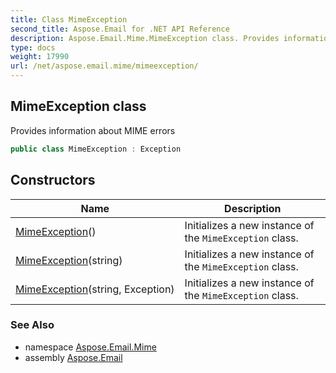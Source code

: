 ```yaml
---
title: Class MimeException
second_title: Aspose.Email for .NET API Reference
description: Aspose.Email.Mime.MimeException class. Provides information about MIME errors
type: docs
weight: 17990
url: /net/aspose.email.mime/mimeexception/
---
```

## MimeException class

Provides information about MIME errors

```csharp
public class MimeException : Exception
```

## Constructors

| Name | Description |
| --- | --- |
| [MimeException](mimeexception/#constructor)() | Initializes a new instance of the `MimeException` class. |
| [MimeException](mimeexception/#constructor_1)(string) | Initializes a new instance of the `MimeException` class. |
| [MimeException](mimeexception/#constructor_2)(string, Exception) | Initializes a new instance of the `MimeException` class. |

### See Also

* namespace [Aspose.Email.Mime](../../aspose.email.mime/)
* assembly [Aspose.Email](../../)


